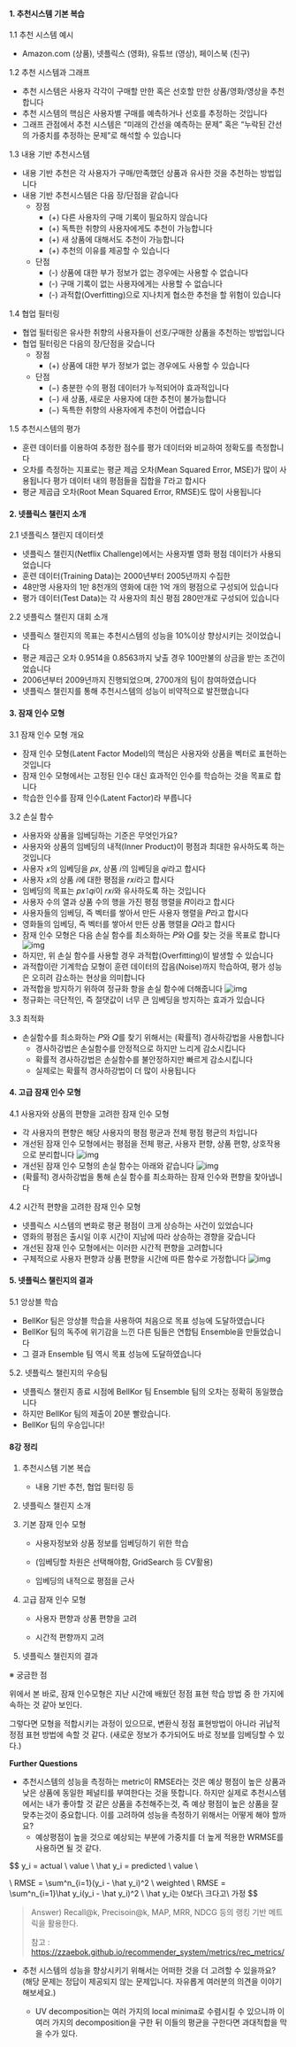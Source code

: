#### 1. 추천시스템 기본 복습

1.1 추천 시스템 예시

- Amazon.com (상품), 넷플릭스 (영화), 유튜브 (영상), 페이스북 (친구)

1.2 추천 시스템과 그래프

- 추천 시스템은 사용자 각각이 구매할 만한 혹은 선호할 만한 상품/영화/영상을 추천합니다
- 추천 시스템의 핵심은 사용자별 구매를 예측하거나 선호를 추정하는 것입니다
- 그래프 관점에서 추천 시스템은 “미래의 간선을 예측하는 문제” 혹은 “누락된 간선의 가중치를 추정하는 문제”로 해석할 수 있습니다

1.3 내용 기반 추천시스템

- 내용 기반 추천은 각 사용자가 구매/만족했던 상품과 유사한 것을 추천하는 방법입니다
- 내용 기반 추천시스템은 다음 장/단점을 같습니다
  - 장점
    - (+) 다른 사용자의 구매 기록이 필요하지 않습니다
    - (+) 독특한 취향의 사용자에게도 추천이 가능합니다
    - (+) 새 상품에 대해서도 추천이 가능합니다
    - (+) 추천의 이유를 제공할 수 있습니다
  - 단점
    - (-) 상품에 대한 부가 정보가 없는 경우에는 사용할 수 없습니다
    - (-) 구매 기록이 없는 사용자에게는 사용할 수 없습니다
    - (-) 과적합(Overfitting)으로 지나치게 협소한 추천을 할 위험이 있습니다

1.4 협업 필터링

- 협업 필터링은 유사한 취향의 사용자들이 선호/구매한 상품을 추천하는 방법입니다
- 협업 필터링은 다음의 장/단점을 갖습니다
  - 장점
    - (+) 상품에 대한 부가 정보가 없는 경우에도 사용할 수 있습니다
  - 단점
    - (−) 충분한 수의 평점 데이터가 누적되어야 효과적입니다
    - (−) 새 상품, 새로운 사용자에 대한 추천이 불가능합니다
    - (−) 독특한 취향의 사용자에게 추천이 어렵습니다

1.5 추천시스템의 평가

- 훈련 데이터를 이용하여 추정한 점수를 평가 데이터와 비교하여 정확도를 측정합니다
- 오차를 측정하는 지표로는 평균 제곱 오차(Mean Squared Error, MSE)가 많이 사용됩니다 평가 데이터 내의 평점들을 집합을 𝑇라고 합시다
- 평균 제곱급 오차(Root Mean Squared Error, RMSE)도 많이 사용됩니다

#### 2. 넷플릭스 챌린지 소개

2.1 넷플릭스 챌린지 데이터셋

- 넷플릭스 챌린지(Netflix Challenge)에서는 사용자별 영화 평점 데이터가 사용되었습니다
- 훈련 데이터(Training Data)는 2000년부터 2005년까지 수집한
- 48만명 사용자의 1만 8천개의 영화에 대한 1억 개의 평점으로 구성되어 있습니다
- 평가 데이터(Test Data)는 각 사용자의 최신 평점 280만개로 구성되어 있습니다

2.2 넷플릭스 챌린지 대회 소개

- 넷플릭스 챌린지의 목표는 추천시스템의 성능을 10%이상 향상시키는 것이었습니다
- 평균 제곱근 오차 0.9514을 0.8563까지 낮출 경우 100만불의 상금을 받는 조건이었습니다
- 2006년부터 2009년까지 진행되었으며, 2700개의 팀이 참여하였습니다
- 넷플릭스 챌린지를 통해 추천시스템의 성능이 비약적으로 발전했습니다

#### 3. 잠재 인수 모형

3.1 잠재 인수 모형 개요

- 잠재 인수 모형(Latent Factor Model)의 핵심은 사용자와 상품을 벡터로 표현하는 것입니다
- 잠재 인수 모형에서는 고정된 인수 대신 효과적인 인수를 학습하는 것을 목표로 합니다
- 학습한 인수를 잠재 인수(Latent Factor)라 부릅니다

3.2 손실 함수

- 사용자와 상품을 임베딩하는 기준은 무엇인가요?
- 사용자와 상품의 임베딩의 내적(Inner Product)이 평점과 최대한 유사하도록 하는 것입니다
- 사용자 𝑥의 임베딩을 𝑝𝑥, 상품 𝑖의 임베딩을 𝑞𝑖라고 합시다
- 사용자 𝑥의 상품 𝑖에 대한 평점을 𝑟𝑥𝑖라고 합시다
- 임베딩의 목표는 𝑝𝑥⊺𝑞𝑖이 𝑟𝑥𝑖와 유사하도록 하는 것입니다
- 사용자 수의 열과 상품 수의 행을 가진 평점 행렬을 𝑅이라고 합시다
- 사용자들의 임베딩, 즉 벡터를 쌓아서 만든 사용자 행렬을 𝑃라고 합시다
- 영화들의 임베딩, 즉 벡터를 쌓아서 만든 상품 행렬을 𝑄라고 합시다
- 잠재 인수 모형은 다음 손실 함수를 최소화하는 𝑃와 𝑄를 찾는 것을 목표로 합니다
  ![img](https://media.vlpt.us/images/skaurl/post/c1bfd1ce-65d5-4ed9-b679-6bf98513672e/%EC%8A%A4%ED%81%AC%EB%A6%B0%EC%83%B7%202021-02-25%2010.20.12.png)
- 하지만, 위 손실 함수를 사용할 경우 과적합(Overfitting)이 발생할 수 있습니다
- 과적합이란 기계학습 모형이 훈련 데이터의 잡음(Noise)까지 학습하여, 평가 성능은 오히려 감소하는 현상을 의미합니다
- 과적합을 방지하기 위하여 정규화 항을 손실 함수에 더해줍니다
  ![img](https://media.vlpt.us/images/skaurl/post/1bf39c8b-d40d-48f9-9dcb-e7dfff4f78bc/%EC%8A%A4%ED%81%AC%EB%A6%B0%EC%83%B7%202021-02-25%2010.20.46.png)
- 정규화는 극단적인, 즉 절댓값이 너무 큰 임베딩을 방지하는 효과가 있습니다

3.3 최적화

- 손실함수를 최소화하는 𝑃와 𝑄를 찾기 위해서는 (확률적) 경사하강법을 사용합니다
  - 경사하강법은 손실함수를 안정적으로 하지만 느리게 감소시킵니다
  - 확률적 경사하강법은 손실함수를 불안정하지만 빠르게 감소시킵니다
  - 실제로는 확률적 경사하강법이 더 많이 사용됩니다

#### 4. 고급 잠재 인수 모형

4.1 사용자와 상품의 편향을 고려한 잠재 인수 모형

- 각 사용자의 편향은 해당 사용자의 평점 평균과 전체 평점 평균의 차입니다
- 개선된 잠재 인수 모형에서는 평점을 전체 평균, 사용자 편향, 상품 편향, 상호작용으로 분리합니다
  ![img](https://media.vlpt.us/images/skaurl/post/48f98845-6bbe-440b-ab92-a32c57efd1d4/%EC%8A%A4%ED%81%AC%EB%A6%B0%EC%83%B7%202021-02-25%2010.22.40.png)
- 개선된 잠재 인수 모형의 손실 함수는 아래와 같습니다
  ![img](https://media.vlpt.us/images/skaurl/post/c96e00ed-d1a3-4503-930f-3205b5b5252b/%EC%8A%A4%ED%81%AC%EB%A6%B0%EC%83%B7%202021-02-25%2010.23.25.png)
- (확률적) 경사하강법을 통해 손실 함수를 최소화하는 잠재 인수와 편향을 찾아냅니다

4.2 시간적 편향을 고려한 잠재 인수 모형

- 넷플릭스 시스템의 변화로 평균 평점이 크게 상승하는 사건이 있었습니다
- 영화의 평점은 출시일 이후 시간이 지남에 따라 상승하는 경향을 갖습니다
- 개선된 잠재 인수 모형에서는 이러한 시간적 편향을 고려합니다
- 구체적으로 사용자 편향과 상품 편향을 시간에 따른 함수로 가정합니다
  ![img](https://media.vlpt.us/images/skaurl/post/79645720-656f-425e-9f8c-31aebaf755cd/%EC%8A%A4%ED%81%AC%EB%A6%B0%EC%83%B7%202021-02-25%2010.25.00.png)

#### 5. 넷플릭스 챌린지의 결과

5.1 앙상블 학습

- BellKor 팀은 앙상블 학습을 사용하여 처음으로 목표 성능에 도달하였습니다
- BellKor 팀의 독주에 위기감을 느낀 다른 팀들은 연합팀 Ensemble을 만들었습니다
- 그 결과 Ensemble 팀 역시 목표 성능에 도달하였습니다

5.2. 넷플릭스 챌린지의 우승팀

- 넷플릭스 챌린지 종료 시점에 BellKor 팀 Ensemble 팀의 오차는 정확히 동일했습니다
- 하지만 BellKor 팀의 제출이 20분 빨랐습니다.
- BellKor 팀의 우승입니다!

#### 8강 정리

1. 추천시스템 기본 복습
   - 내용 기반 추천, 협업 필터링 등
2. 넷플릭스 챌린지 소개

3. 기본 잠재 인수 모형

   - 사용자정보와 상품 정보를 임베딩하기 위한 학습
   - (임베딩할 차원은 선택해야함, GridSearch 등 CV활용)

   - 임베딩의 내적으로 평점을 근사

4. 고급 잠재 인수 모형

   - 사용자 편향과 상품 편향을 고려

   - 시간적 편향까지 고려

5. 넷플릭스 챌린지의 결과



※ 궁금한 점

위에서 본 바로, 잠재 인수모형은 지난 시간에 배웠던 정점 표현 학습 방법 중 한 가지에 속하는 것 같아 보인다.

그렇다면 모형을 적합시키는 과정이 있으므로, 변환식 정점 표현방법이 아니라 귀납적 정점 표현 방법에 속할 것 같다. (새로운 정보가 추가되어도 바로 정보를 임베딩할 수 있다.)





**Further Questions**

- 추천시스템의 성능을 측정하는 metric이 RMSE라는 것은 예상 평점이 높은 상품과 낮은 상품에 동일한 페널티를 부여한다는 것을 뜻합니다. 하지만 실제로 추천시스템에서는 내가 좋아할 것 같은 상품을 추천해주는것, 즉 예상 평점이 높은 상품을 잘 맞추는것이 중요합니다. 이를 고려하여 성능을 측정하기 위해서는 어떻게 해야 할까요?
  - 예상평점이 높을 것으로 예상되는 부분에 가중치를 더 높게 적용한 WRMSE를 사용하면 될 것 같다.


$$
y_i = actual \ value
\\
\hat y_i = predicted \ value
\\

\\
RMSE = \sum^n_{i=1}(y_i - \hat y_i)^2
\\
weighted \ RMSE = \sum^n_{i=1}\hat y_i(y_i - \hat y_i)^2
\\
\hat y_i는 0보다\ 크다고\ 가정
$$



> Answer) Recall@k, Precisoin@k, MAP, MRR, NDCG 등의 랭킹 기반 메트릭을 활용한다.
>
> 참고 : https://zzaebok.github.io/recommender_system/metrics/rec_metrics/






- 추천 시스템의 성능을 향상시키기 위해서는 어떠한 것을 더 고려할 수 있을까요? (해당 문제는 정답이 제공되지 않는 문제입니다. 자유롭게 여러분의 의견을 이야기해보세요.)

  - UV decomposition는 여러 가지의 local minima로 수렴시킬 수 있으니까 이 여러 가지의 decomposition을 구한 뒤 이들의 평균을 구한다면 과대적합을 막을 수가 있다.
